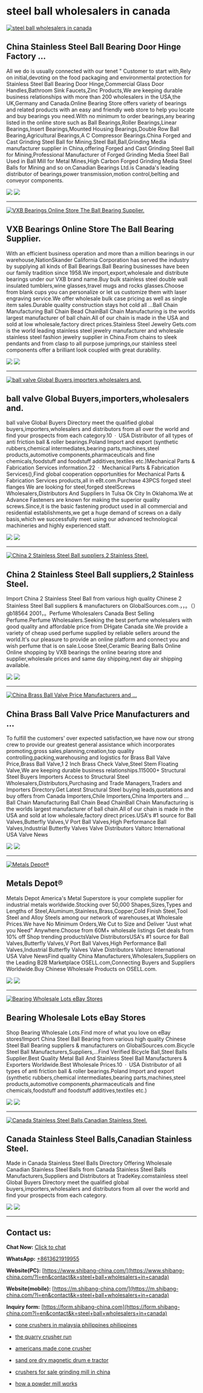 # steel ball wholesalers in canada

<a href="https://swt.shibang-china.com/?l=en&img&k=steel+ball+wholesalers+in+canada" target="_blank">![steel ball wholesalers in canada](http://static.shibang-china.com/all-800x300/1374.jpg)</a>

## China Stainless Steel Ball Bearing Door Hinge Factory …
All we do is usually connected with our tenet &quot; Customer to start with,Rely on initial,devoting on the food packaging and environmental protection for Stainless Steel Ball Bearing Door Hinge,Commercial Glass Door Handles,Bathroom Sink Faucets,Zinc Products,We are keeping durable business relationships with more than 200 wholesalers in the USA,the UK,Germany and Canada.Online Bearing Store offers variety of bearings and related products with an easy and friendly web store to help you locate and buy bearings you need.With no minimum to order bearings,any bearing listed in the online store such as Ball Bearings,Roller Bearings,Linear Bearings,Insert Bearings,Mounted Housing Bearings,Double Row Ball Bearing,Agricultural Bearings,A C Compressor Bearings.China Forged and Cast Grinding Steel Ball for Mining.Steel Ball,Ball,Grinding Media manufacturer supplier in China,offering Forged and Cast Grinding Steel Ball for Mining,Professional Manufacturer of Forged Grinding Media Steel Ball Used in Ball Mill for Metal Mines,High Carbon Forged Grinding Media Steel Balls for Mining and so on.Canadian Bearings Ltd.is Canada's leading distributor of bearings,power transmission,motion control,belting and conveyor components.


<a href="https://whatsapp.shibangsoft.com/WhatsApp.php" target="_blank" title="WhatsApp">![](http://static.shibang-china.com/icon/whatsapp.png)</a> <a href="https://swt.shibang-china.com/?l=en&icon&k=steel+ball+wholesalers+in+canada" target="_blank">![](http://static.shibang-china.com/icon/chat-en.png)</a>

---

<a href="https://swt.shibang-china.com/?l=en&img&k=steel+ball+wholesalers+in+canada" target="_blank">![VXB Bearings Online Store The Ball Bearing Supplier.](http://static.shibang-china.com/all-800x300/360.jpg)</a>

## VXB Bearings Online Store The Ball Bearing Supplier.
With an efficient business operation and more than a million bearings in our warehouse,NationSkander California Corporation has served the industry by supplying all kinds of Ball Bearings.Ball Bearing businesses have been our family tradition since 1958.We import,export,wholesale and distribute bearings under our VXB brand name.Buy bulk stainless steel double wall insulated tumblers,wine glasses,travel mugs and rocks glasses.Choose from blank cups you can personalize or let us customize them with laser engraving service.We offer wholesale bulk case pricing as well as single item sales.Durable quality construction stays hot cold all …Ball Chain Manufacturing Ball Chain Bead ChainBall Chain Manufacturing is the worlds largest manufacturer of ball chain.All of our chain is made in the USA and sold at low wholesale,factory direct prices.Stainless Steel Jewelry Gets.com is the world leading stainless steel jewelry manufacturer and wholesale stainless steel fashion jewelry supplier in China.From chains to sleek pendants and from clasp to all purpose jumprings,our stainless steel components offer a brilliant look coupled with great durability.


<a href="https://whatsapp.shibangsoft.com/WhatsApp.php" target="_blank" title="WhatsApp">![](http://static.shibang-china.com/icon/whatsapp.png)</a> <a href="https://swt.shibang-china.com/?l=en&icon&k=steel+ball+wholesalers+in+canada" target="_blank">![](http://static.shibang-china.com/icon/chat-en.png)</a>

---

<a href="https://swt.shibang-china.com/?l=en&img&k=steel+ball+wholesalers+in+canada" target="_blank">![ball valve Global Buyers,importers,wholesalers and.](http://static.shibang-china.com/all-800x300/524.jpg)</a>

## ball valve Global Buyers,importers,wholesalers and.
ball valve Global Buyers Directory meet the qualified global buyers,importers,wholesalers and distributors from all over the world and find your prospects from each category.10&ensp;&#0183;&ensp;USA Distributor of all types of anti friction ball &amp; roller bearings.Poland Import and export (synthetic rubbers,chemical intermediates,bearing parts,machines,steel products,automotive components,pharmaceuticals and fine chemicals,foodstuff and foodstuff additives,textiles etc.)Mechanical Parts &amp; Fabrication Services information.22&ensp;&#0183;&ensp;Mechanical Parts &amp; Fabrication Services(),Find global cooperation opportunities for Mechanical Parts &amp; Fabrication Services products,all in e8t.com.Purchase 43PCS forged steel flanges We are looking for steel,forged steelScrews Wholesalers,Distributors And Suppliers In Tulsa Ok City In Oklahoma.We at Advance Fasteners are known for making the superior quality screws.Since,it is the basic fastening product used in all commercial and residential establishments,we get a huge demand of screws on a daily basis,which we successfully meet using our advanced technological machineries and highly experienced staff.


<a href="https://whatsapp.shibangsoft.com/WhatsApp.php" target="_blank" title="WhatsApp">![](http://static.shibang-china.com/icon/whatsapp.png)</a> <a href="https://swt.shibang-china.com/?l=en&icon&k=steel+ball+wholesalers+in+canada" target="_blank">![](http://static.shibang-china.com/icon/chat-en.png)</a>

---

<a href="https://swt.shibang-china.com/?l=en&img&k=steel+ball+wholesalers+in+canada" target="_blank">![China 2 Stainless Steel Ball suppliers,2 Stainless Steel.](http://static.shibang-china.com/all-800x300/1153.jpg)</a>

## China 2 Stainless Steel Ball suppliers,2 Stainless Steel.
Import China 2 Stainless Steel Ball from various high quality Chinese 2 Stainless Steel Ball suppliers &amp; manufacturers on GlobalSources.com.，，。（）gb18564 2001，。Perfume Wholesalers Canada Best Selling Perfume.Perfume Wholesalers.Seeking the best perfume wholesalers with good quality and affordable price from DHgate Canada site.We provide a variety of cheap used perfume supplied by reliable sellers around the world.It's our pleasure to provide an online platform and connect you and wish perfume that is on sale.Loose Steel,Ceramic Bearing Balls Online Online shopping by VXB bearings the online bearing store and supplier,wholesale prices and same day shipping,next day air shipping available.


<a href="https://whatsapp.shibangsoft.com/WhatsApp.php" target="_blank" title="WhatsApp">![](http://static.shibang-china.com/icon/whatsapp.png)</a> <a href="https://swt.shibang-china.com/?l=en&icon&k=steel+ball+wholesalers+in+canada" target="_blank">![](http://static.shibang-china.com/icon/chat-en.png)</a>

---

<a href="https://swt.shibang-china.com/?l=en&img&k=steel+ball+wholesalers+in+canada" target="_blank">![China Brass Ball Valve Price Manufacturers and …](http://static.shibang-china.com/all-800x300/1265.jpg)</a>

## China Brass Ball Valve Price Manufacturers and …
To fulfill the customers' over expected satisfaction,we have now our strong crew to provide our greatest general assistance which incorporates promoting,gross sales,planning,creation,top quality controlling,packing,warehousing and logistics for Brass Ball Valve Price,Brass Ball Valve,1 2 Inch Brass Check Valve,Steel Stem Floating Valve,We are keeping durable business relationships.115000+ Structural Steel Buyers Importers Access to Structural Steel Wholesalers,Distributors,Purchasing and Trade Managers,Traders and Importers Directory.Get Latest Structural Steel buying leads,quotations and buy offers from Canada Importers,Chile Importers,China Importers and …Ball Chain Manufacturing Ball Chain Bead ChainBall Chain Manufacturing is the worlds largest manufacturer of ball chain.All of our chain is made in the USA and sold at low wholesale,factory direct prices.USA's #1 source for Ball Valves,Butterfly Valves,V Port Ball Valves,High Performance Ball Valves,Industrial Butterfly Valves Valve Distributors Valtorc International USA Valve News


<a href="https://whatsapp.shibangsoft.com/WhatsApp.php" target="_blank" title="WhatsApp">![](http://static.shibang-china.com/icon/whatsapp.png)</a> <a href="https://swt.shibang-china.com/?l=en&icon&k=steel+ball+wholesalers+in+canada" target="_blank">![](http://static.shibang-china.com/icon/chat-en.png)</a>

---

<a href="https://swt.shibang-china.com/?l=en&img&k=steel+ball+wholesalers+in+canada" target="_blank">![Metals Depot&#174;](http://static.shibang-china.com/all-800x300/180.jpg)</a>

## Metals Depot&#174;
Metals Depot America's Metal Superstore is your complete supplier for industrial metals worldwide.Stocking over 50,000 Shapes,Sizes,Types and Lengths of Steel,Aluminum,Stainless,Brass,Copper,Cold Finish Steel,Tool Steel and Alloy Steels among our network of warehouses,at Wholesale Prices.We have No Minimum Orders,We Cut to Size and Deliver &quot;Just what you Need&quot; Anywhere.Choose from 60M+ wholesale listings Get deals from 10% off Shop trending productsValve DistributorsUSA's #1 source for Ball Valves,Butterfly Valves,V Port Ball Valves,High Performance Ball Valves,Industrial Butterfly Valves Valve Distributors Valtorc International USA Valve NewsFind quality China Manufacturers,Wholesalers,Suppliers on the Leading B2B Marketplace OSELL.com,Connecting Buyers and Suppliers Worldwide.Buy Chinese Wholesale Products on OSELL.com.


<a href="https://whatsapp.shibangsoft.com/WhatsApp.php" target="_blank" title="WhatsApp">![](http://static.shibang-china.com/icon/whatsapp.png)</a> <a href="https://swt.shibang-china.com/?l=en&icon&k=steel+ball+wholesalers+in+canada" target="_blank">![](http://static.shibang-china.com/icon/chat-en.png)</a>

---

<a href="https://swt.shibang-china.com/?l=en&img&k=steel+ball+wholesalers+in+canada" target="_blank">![Bearing Wholesale Lots eBay Stores](http://static.shibang-china.com/all-800x300/1507.jpg)</a>

## Bearing Wholesale Lots eBay Stores
Shop Bearing Wholesale Lots.Find more of what you love on eBay stores!Import China Steel Ball Bearing from various high quality Chinese Steel Ball Bearing suppliers &amp; manufacturers on GlobalSources.com.Bicycle Steel Ball Manufacturers,Suppliers,…Find Verified Bicycle Ball,Steel Balls Supplier.Best Quality Metal Ball And Stainless Steel Ball Manufacturers &amp; Exporters Worldwide.Best Wholesale Prices.10&ensp;&#0183;&ensp;USA Distributor of all types of anti friction ball &amp; roller bearings.Poland Import and export (synthetic rubbers,chemical intermediates,bearing parts,machines,steel products,automotive components,pharmaceuticals and fine chemicals,foodstuff and foodstuff additives,textiles etc.)


<a href="https://whatsapp.shibangsoft.com/WhatsApp.php" target="_blank" title="WhatsApp">![](http://static.shibang-china.com/icon/whatsapp.png)</a> <a href="https://swt.shibang-china.com/?l=en&icon&k=steel+ball+wholesalers+in+canada" target="_blank">![](http://static.shibang-china.com/icon/chat-en.png)</a>

---

<a href="https://swt.shibang-china.com/?l=en&img&k=steel+ball+wholesalers+in+canada" target="_blank">![Canada Stainless Steel Balls,Canadian Stainless Steel.](http://static.shibang-china.com/all-800x300/593.jpg)</a>

## Canada Stainless Steel Balls,Canadian Stainless Steel.
Made in Canada Stainless Steel Balls Directory Offering Wholesale Canadian Stainless Steel Balls from Canada Stainless Steel Balls Manufacturers,Suppliers and Distributors at TradeKey.comstainless steel Global Buyers Directory meet the qualified global buyers,importers,wholesalers and distributors from all over the world and find your prospects from each category.

<a href="https://whatsapp.shibangsoft.com/WhatsApp.php" target="_blank" title="WhatsApp">![](http://static.shibang-china.com/icon/whatsapp.png)</a> <a href="https://swt.shibang-china.com/?l=en&icon&k=steel+ball+wholesalers+in+canada" target="_blank">![](http://static.shibang-china.com/icon/chat-en.png)</a>

---
## Contact us:

**Chat Now:** [Click to chat](https://swt.shibang-china.com?l=en&contact&k=steel+ball+wholesalers+in+canada)

**WhatsApp:**  [+8613621919955](https://whatsapp.shibangsoft.com/WhatsApp.php)

**Website(PC):** [https://www.shibang-china.com/](https://www.shibang-china.com/?l=en&contact&k=steel+ball+wholesalers+in+canada)

**Website(mobile):** [https://m.shibang-china.com/](https://m.shibang-china.com/?l=en&contact&k=steel+ball+wholesalers+in+canada)

**Inquiry form:** [https://form.shibang-china.com](https://form.shibang-china.com?l=en&contact&k=steel+ball+wholesalers+in+canada)

* [cone crushers in malaysia philippines philippines](../150/cone%20crushers%20in%20malaysia%20philippines%20philippines.md)

* [the quarry crusher run](../143/the%20quarry%20crusher%20run.md)

* [americans made cone crusher](../146/americans%20made%20cone%20crusher.md)

* [sand ore dry magnetic drum e tractor](../144/sand%20ore%20dry%20magnetic%20drum%20e%20tractor.md)

* [crushers for sale grinding mill in china](../147/crushers%20for%20sale%20grinding%20mill%20in%20china.md)

* [how a powder mill works](../145/how%20a%20powder%20mill%20works.md)